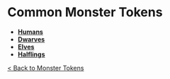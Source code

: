 # Common Monster Tokens

- **[Humans](https://github.com/acodcha/DnD5eCompanion/tree/main/tokens/monsters/common/humans)**
- **[Dwarves](https://github.com/acodcha/DnD5eCompanion/tree/main/tokens/monsters/common/dwarves)**
- **[Elves](https://github.com/acodcha/DnD5eCompanion/tree/main/tokens/monsters/common/elves)**
- **[Halflings](https://github.com/acodcha/DnD5eCompanion/tree/main/tokens/monsters/common/halflings)**

[< Back to Monster Tokens](../README.md#monster-tokens)

